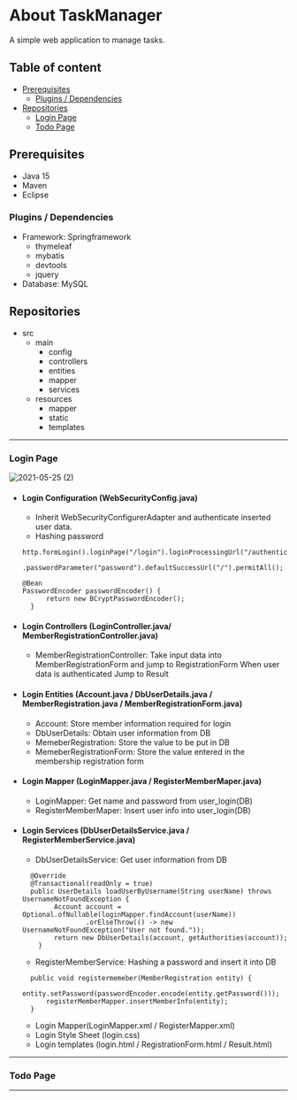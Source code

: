 # About TaskManager
A simple web application to manage tasks.

## Table of content
- [Prerequisites](#prerequisites)
  - [Plugins / Dependencies](#plugins-dependencies)
- [Repositories](#repositories)
  - [Login Page](#login-page)
  - [Todo Page](#todo-page)

<a id="prerequisites"></a>
## Prerequisites
- Java 15
- Maven
- Eclipse

<a id="plugins-dependencies"></a>
### Plugins / Dependencies
- Framework: Springframework
  - thymeleaf
  - mybatis
  - devtools
  - jquery
- Database: MySQL

<a id="repositories"></a>
## Repositories
- src
  - main
    - config
    - controllers
    - entities
    - mapper
    - services
  - resources
    - mapper
    - static
    - templates
---
<a id="login-page"></a>
### Login Page
![2021-05-25 (2)](https://user-images.githubusercontent.com/14501804/119484222-24cd1c80-bd99-11eb-8903-ae2d63438df0.png)
- #### Login Configuration (WebSecurityConfig.java)
   - Inherit WebSecurityConfigurerAdapter and authenticate inserted user data.
   - Hashing password
  ~~~
  http.formLogin().loginPage("/login").loginProcessingUrl("/authenticate").usernameParameter("userName")
          .passwordParameter("password").defaultSuccessUrl("/").permitAll();
  ~~~
  ~~~ 
  @Bean 
  PasswordEncoder passwordEncoder() {
		return new BCryptPasswordEncoder();
	} 
  ~~~
- #### Login Controllers (LoginController.java/ MemberRegistrationController.java)
  - MemberRegistrationController:
  	Take input data into MemberRegistrationForm and jump to RegistrationForm
	When user data is authenticated Jump to Result
- #### Login Entities (Account.java / DbUserDetails.java / MemberRegistration.java / MemberRegistrationForm.java)
	- Account: Store member information required for login 
	- DbUserDetails: Obtain user information from DB
	- MemeberRegistration: Store the value to be put in DB
	- MemeberRegistrationForm: Store the value entered in the membership registration form
- #### Login Mapper (LoginMapper.java / RegisterMemberMaper.java)
	- LoginMapper: Get name and password from user_login(DB)
	- RegisterMemberMaper: Insert user info into user_login(DB)
- #### Login Services (DbUserDetailsService.java / RegisterMemberService.java)
	- DbUserDetailsService: Get user information from DB
  ~~~
    @Override
    @Transactional(readOnly = true)
    public UserDetails loadUserByUsername(String userName) throws UsernameNotFoundException {
          Account account = Optional.ofNullable(loginMapper.findAccount(userName))
                  .orElseThrow(() -> new UsernameNotFoundException("User not found."));
          return new DbUserDetails(account, getAuthorities(account));
      }
  ~~~
	- RegisterMemberService: Hashing a password and insert it into DB
  ~~~
    public void registermemeber(MemberRegistration entity) {
    	entity.setPassword(passwordEncoder.encode(entity.getPassword()));
    	registerMemberMapper.insertMemberInfo(entity);
    }
  ~~~
	- Login Mapper(LoginMapper.xml / RegisterMapper.xml)
	- Login Style Sheet (login.css)
	- Login templates (login.html / RegistrationForm.html / Result.html)
---

<a id="todo-page"></a>
### Todo Page
---
